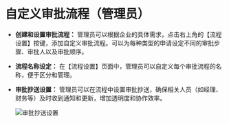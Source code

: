 # 自定义审批流程（管理员）

- **创建和设置审批流程：** 管理员可以根据企业的具体需求，点击右上角的【流程设置】按键，添加自定义审批流程。可以为每种类型的申请设定不同的审批步骤、审批人以及审批顺序。

- **流程名称设定：** 在【流程设置】页面中，管理员可以自定义每个审批流程的名称，便于区分和管理。

- **审批抄送设置：** 管理员可以在流程中设置审批抄送，确保相关人员（如经理、财务等）及时收到通知和更新，增加透明度和协作效率。

  ![审批抄送设置](/images/appro_proce.png)